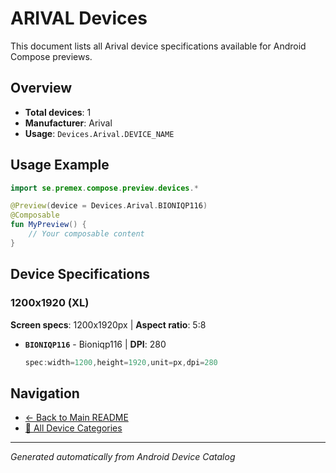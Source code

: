 # ARIVAL Devices

This document lists all Arival device specifications available for Android Compose previews.

## Overview

- **Total devices**: 1
- **Manufacturer**: Arival
- **Usage**: `Devices.Arival.DEVICE_NAME`

## Usage Example

```kotlin
import se.premex.compose.preview.devices.*

@Preview(device = Devices.Arival.BIONIQP116)
@Composable
fun MyPreview() {
    // Your composable content
}
```

## Device Specifications

### 1200x1920 (XL)

**Screen specs**: 1200x1920px | **Aspect ratio**: 5:8

- **`BIONIQP116`** - Bioniqp116 | **DPI**: 280
  ```kotlin
  spec:width=1200,height=1920,unit=px,dpi=280
  ```

## Navigation

- [← Back to Main README](../../README.md)
- [📱 All Device Categories](../README.md)

---
*Generated automatically from Android Device Catalog*
